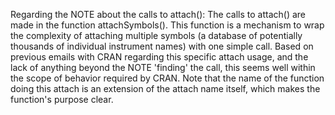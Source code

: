 Regarding the NOTE about the calls to attach():
The calls to attach() are made in the function attachSymbols().  This function is a mechanism to wrap the complexity of attaching multiple symbols (a database of potentially thousands of individual instrument names) with one simple call.  Based on previous emails with CRAN regarding this specific attach usage, and the lack of anything beyond the NOTE 'finding' the call, this seems well within the scope of behavior required by CRAN.  Note that the name of the function doing this attach is an extension of the attach name itself, which makes the function's purpose clear.

